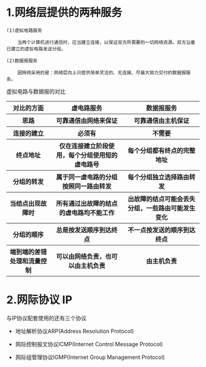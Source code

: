 # 1.网络层提供的两种服务

    (1)虚拟电路服务
    
        当两个计算机进行通信时，应当建立连接，以保证双方所需要的一切网络资源。双方沿着已建立的虚拟电路发送分组。

    (2)数据报服务
    
        因特网采用的是：网络层向上只提供简单灵活的、无连接、尽最大努力交付的数据报服务。
        
 虚拟电路与数据报的对比
 
 <table>
    <tr>
        <th>对比的方面</th>
        <th>虚电路服务</th>
        <th>数据报服务</th>
    </tr>
     <tr>
        <th>思路</th>
        <th>可靠通信由网络来保证</th>
        <th>可靠通信由主机保证</th>
    </tr>
     <tr>
        <th>连接的建立</th>
        <th>必须有</th>
        <th>不需要</th>
    </tr>
     <tr>
        <th>终点地址</th>
        <th>仅在连接建立阶段使用，每个分组使用短的虚电路号</th>
        <th>每个分组都有终点的完整地址</th>
    </tr>
     <tr>
        <th>分组的转发</th>
        <th>属于同一虚电路的分组按照同一路由转发</th>
        <th>每个分组独立选择路由转发</th>
    </tr>
     <tr>
        <th>当结点出现故障时</th>
        <th>所有通过出故障的结点的虚电路均不能工作</th>
        <th>出故障的结点可能会丢失分组，一些路由可能发生变化</th>
    </tr>
      <tr>
        <th>分组的顺序</th>
        <th>总是按发送顺序到达终点</th>
        <th>不一点按发送的顺序到达终点</th>
    </tr>
      <tr>
        <th>端到端的差错处理和流量控制</th>
        <th>可以由网络负责，也可以由主机负责</th>
        <th>由主机负责</th>
    </tr>
 </table>
        
# 2.网际协议 IP

与IP协议配套使用的还有三个协议

- 地址解析协议ARP(Address Resolution Protocol)

- 网际控制报文协议ICMP(Internet Control Message Protocol)

- 网际组管理协议IGMP(Internet Group Management Protocol)


